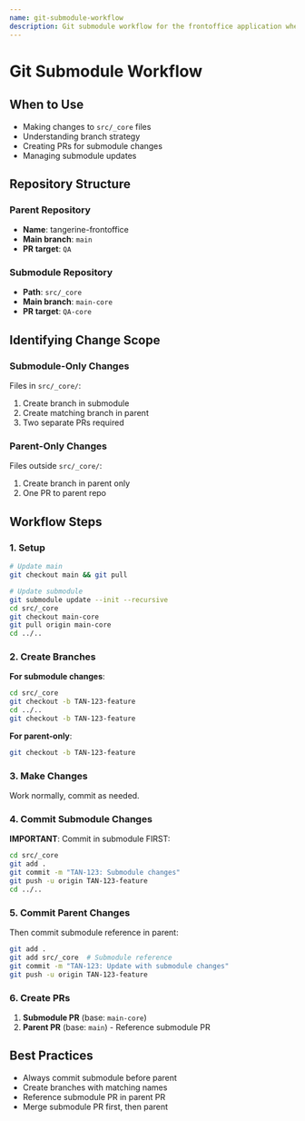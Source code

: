 ```yaml
---
name: git-submodule-workflow
description: Git submodule workflow for the frontoffice application where src/_core is a git submodule. Use when making changes that affect the core submodule or managing submodule updates.
---
```


# Git Submodule Workflow

## When to Use

- Making changes to `src/_core` files
- Understanding branch strategy
- Creating PRs for submodule changes
- Managing submodule updates

## Repository Structure

### Parent Repository
- **Name**: tangerine-frontoffice
- **Main branch**: `main`
- **PR target**: `QA`

### Submodule Repository
- **Path**: `src/_core`
- **Main branch**: `main-core`
- **PR target**: `QA-core`

## Identifying Change Scope

### Submodule-Only Changes
Files in `src/_core/`:
1. Create branch in submodule
2. Create matching branch in parent
3. Two separate PRs required

### Parent-Only Changes
Files outside `src/_core/`:
1. Create branch in parent only
2. One PR to parent repo

## Workflow Steps

### 1. Setup
```bash
# Update main
git checkout main && git pull

# Update submodule
git submodule update --init --recursive
cd src/_core
git checkout main-core
git pull origin main-core
cd ../..
```

### 2. Create Branches

**For submodule changes**:
```bash
cd src/_core
git checkout -b TAN-123-feature
cd ../..
git checkout -b TAN-123-feature
```

**For parent-only**:
```bash
git checkout -b TAN-123-feature
```

### 3. Make Changes

Work normally, commit as needed.

### 4. Commit Submodule Changes

**IMPORTANT**: Commit in submodule FIRST:
```bash
cd src/_core
git add .
git commit -m "TAN-123: Submodule changes"
git push -u origin TAN-123-feature
cd ../..
```

### 5. Commit Parent Changes

Then commit submodule reference in parent:
```bash
git add .
git add src/_core  # Submodule reference
git commit -m "TAN-123: Update with submodule changes"
git push -u origin TAN-123-feature
```

### 6. Create PRs

1. **Submodule PR** (base: `main-core`)
2. **Parent PR** (base: `main`) - Reference submodule PR

## Best Practices

- Always commit submodule before parent
- Create branches with matching names
- Reference submodule PR in parent PR
- Merge submodule PR first, then parent
